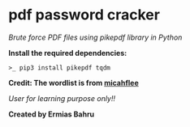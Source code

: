 # pdf password cracker

*Brute force PDF files using pikepdf library in Python*

**Install the required dependencies:**

`>_ pip3 install pikepdf tqdm`


**Credit: The wordlist is from [micahflee]("https://github.com/micahflee/phpass_crack/blob/master/wordlist.txt")**

*User for learning purpose only!!*

**Created by Ermias Bahru**